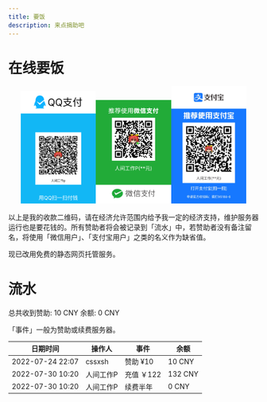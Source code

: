 ```yaml
---
title: 要饭
description: 来点捐助吧
---
```


# 在线要饭
<center class="half">
    <img src="/assets/image/qqpay.png" width="30%"></img><img src="/assets/image/wechatpay.png" width="30%"></img><img src="/assets/image/alipay.jpg" width="30%"></img>
</center>

以上是我的收款二维码，请在经济允许范围内给予我一定的经济支持，维护服务器运行也是要花钱的。所有赞助者将会被记录到「流水」中，若赞助者没有备注留名，将使用「微信用户」、「支付宝用户」之类的名义作为缺省值。

现已改用免费的静态网页托管服务。

# 流水

总共收到赞助: 10 CNY
余额: 0 CNY

「事件」一般为赞助或续费服务器。

| 日期时间 | 操作人 | 事件 | 余额 |
| ---- | ---- | ---- | ---- |
| 2022-07-24 22:07 | cssxsh | 赞助 ¥10 | 10 CNY |
| 2022-07-30 10:20 | 人间工作P | 充值 ￥122 | 132 CNY |
| 2022-07-30 10:20 | 人间工作P | 续费半年 | 0 CNY |